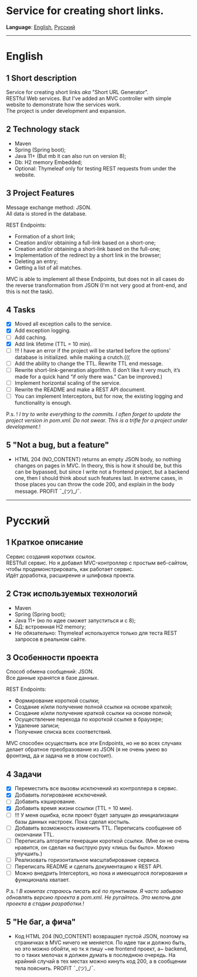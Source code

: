 # Service for creating short links.

**Language**: 
[English](#English),
[Русский](#Русский)
____
# English

## 1 Short description
Service for creating short links _aka_ "Short URL Generator".  
RESTful Web services. But I've added an MVC controller with simple website to demonstrate how the services work.  
The project is under development and expansion.

## 2 Technology stack 
- Maven
- Spring (Spring boot);
- Java 11+ (But mb it can also run on version 8);
- Db: H2 memory Embedded;
- Оptional: Thymeleaf only for testing REST requests from under the website.

## 3 Project Features
Message exchange method: JSON.  
All data is stored in the database.

REST Endpoints:
- Formation of a short link;
- Creation and/or obtaining a full-link based on a short-one;
- Creation and/or obtaining a short-link based on the full-one;
- Implementation of the redirect by a short link in the browser;
- Deleting an entry;
- Getting a list of all matches.

MVC is able to implement all these Endpoints, but does not in all cases do the reverse transformation from JSON (I'm not very good at front-end, and this is not the task).

## 4 Tasks
- [X] Moved all exception calls to the service.
- [X] Add exception logging.
- [ ] Add caching.
- [X] Add link lifetime (TTL = 10 min).
- [ ] !!! I have an error if the project will be started before the options' database is initialized. while making a crutch.(((
- [ ] Add the ability to change the TTL. Rewrite TTL end message.
- [ ] Rewrite short-link-generation algorithm. (I don’t like it very much, it’s made for a quick hand “if only there was.” Can be improved.)
- [ ] Implement horizontal scaling of the service.
- [ ] Rewrite the README and make a REST API document.
- [ ] You can implement Interceptors, but for now, the existing logging and functionality is enough.

P.s. ! _I try to write everything to the commits. I often forget to update the project version in pom.xml. Do not swear. This is a trifle for a project under development._!

## 5 "Not a bug, but a feature"
- HTML 204 (NO_CONTENT) returns an empty JSON body, so nothing changes on pages in MVC. In theory, this is how it should be, but this can be bypassed, but since I write not a frontend project, but a backend one, then I should think about such features last. In extreme cases, in those places you can throw the code 200, and explain in the body message. PROFIT ¯\_(ツ)_/¯.
____
# Русский

## 1 Краткое описание
Сервис создания коротких ссылок.  
RESTfull сервис. Но я добавил MVC-контроллер с простым веб-сайтом, чтобы продемонстрировать, как работает сервис.  
Идёт доработка, расширение и шлифовка проекта.

## 2 Стэк используемых технологий
- Maven
- Spring (Spring boot);
- Java 11+ (но по идее сможет запуститься и с 8);
- БД: встроенная H2 memory;
- Не обязательно: Thymeleaf используется только для теста REST запросов в реальном сайте.

## 3 Особенности проекта
Способ обмена сообщений: JSON.  
Все данные хранятся в базе данных.

REST Endpoints: 
-	Формирование короткой ссылки; 
-	Создание и/или получение полной ссылки на основе краткой;
-	Создание и/или получение краткой ссылки на основе полной;
-	Осуществление перехода по короткой ссылке в браузере;
-	Удаление записи;
-	Получение списка всех соответствий.

MVC способен осуществить все эти Endpoints, но не во всех случаях делает обратное преобразование из JSON (я не очень умею во фронтэнд, да и задача не в этом состоит).

## 4 Задачи
- [X] Переместить все вызовы исключений из контроллера в сервис.
- [X] Добавить логирование исключений. 
- [ ] Добавить кэширование. 
- [X] Добавить время жизни ссылки (TTL = 10 мин). 
- [ ] !!! У меня ошибка, если проект будет запущен до инициализации базы данных настроек. Пока сделал костыль.
- [ ] Добавить возможность изменить TTL. Переписать сообщение об окончании TTL.
- [ ] Переписать алгоритм генерации короткой ссылки. (Мне он не очень нравится, он сделан на быструю руку «лишь бы было». Можно улучшить.) 
- [ ] Реализовать горизонтальное масштабирование сервиса. 
- [ ] Переписать README и сделать документацию к REST API.
- [ ] Можно внедрить Interceptors, но пока и имеющегося логирования и функционала хватает. 

P.s. ! _В комитах стараюсь писать всё по пунктикам. Я часто забываю обновлять версию проекта в pom.xml. Не ругайтесь. Это мелочь для проекта в стадии разработки._!

## 5 "Не баг, а фича"
- Код HTML 204 (NO_CONTENT) возвращает пустой JSON, поэтому на страничках в MVC ничего не меняется. По идее так и должно быть, но это можно обойти, но тк я пишу ~не frontend проект, а~ backend, то о таких мелочах я должен думать в последнюю очередь. На крайний случай в тех местах можно кинуть код 200, а в сообщении тела пояснить. PROFIT ¯\_(ツ)_/¯.
